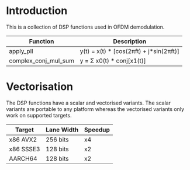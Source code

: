 # Introduction
This is a collection of DSP functions used in OFDM demodulation.

| Function | Description |
| --- | --- |
| apply_pll | y(t) = x(t) * [cos(2πft) + j*sin(2πft)] |
| complex_conj_mul_sum | y = Σ x0(t) * conj[x1(t)]  |

# Vectorisation
The DSP functions have a scalar and vectorised variants. 
The scalar variants are portable to any platform whereas the vectorised variants only work on supported targets.

| Target | Lane Width | Speedup |
| --- | --- | --- |
| x86 AVX2  | 256 bits | x4 |
| x86 SSSE3 | 128 bits | x2 |
| AARCH64   | 128 bits | x2 |

